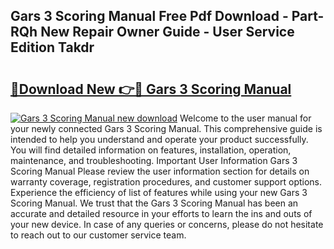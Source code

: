 ## Gars 3 Scoring Manual Free Pdf Download - Part-RQh New Repair Owner Guide - User Service Edition Takdr

# <h2><a href="http://bc40536.oget.top/?id=Gars+3+Scoring+Manual">🔗Download New 👉🔴 Gars 3 Scoring Manual</a></h2>

[![Gars 3 Scoring Manual new download](https://i.imgur.com/5g1atiW.png)](http://bc40536.oget.top/?id=Gars+3+Scoring+Manual)
Welcome to the user manual for your newly connected Gars 3 Scoring Manual. This comprehensive guide is intended to help you understand and operate your product successfully. You will find detailed information on features, installation, operation, maintenance, and troubleshooting. Important User Information Gars 3 Scoring Manual Please review the user information section for details on warranty coverage, registration procedures, and customer support options. Experience the efficiency of list of features while using your new Gars 3 Scoring Manual. We trust that the Gars 3 Scoring Manual has been an accurate and detailed resource in your efforts to learn the ins and outs of your new device. In case of any queries or concerns, please do not hesitate to reach out to our customer service team.
